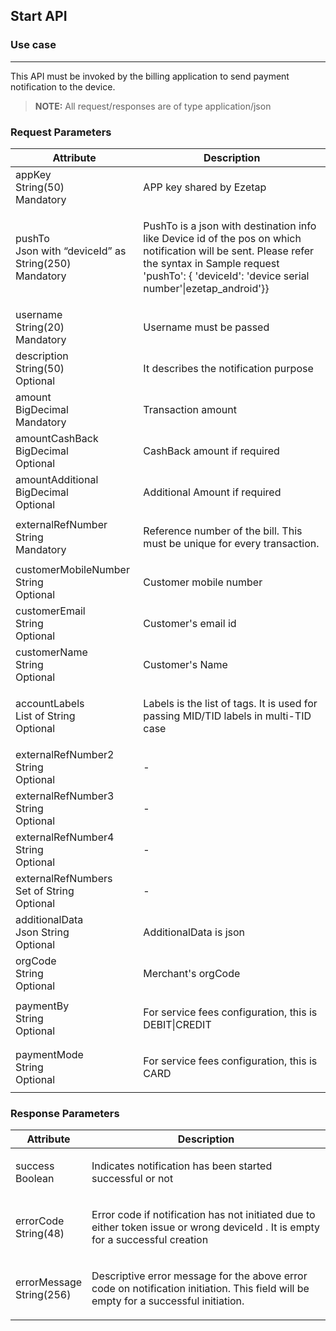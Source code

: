 <section id = "main">

## Start API

<h3 class= "use">Use case</h3>
<hr>

This API must be invoked by the billing application to send payment notification to the device.

> **NOTE:** All request/responses are of type application/json

<section id = "parameter">

### Request Parameters

<table class = "params">
<thead class = "paramhead">
<tr><th class = "parameter">Attribute</th><th class = "Desc">Description</th></tr>
</thead>
<tbody>
<tr><td><div class = "att">appKey</div><div class = "dt" ><span>String(50)</span></div><div class = "dt" ><span>Mandatory</span></div></td><td><div class = "descrip" ><p>APP key shared by Ezetap</p></div></td></tr>
<tr><td><div class = "att">pushTo</div><div class = "dt" ><span>Json with “deviceId” as String(250)</span></div><div class = "dt" ><span>Mandatory</span></div></td><td><div class = "descrip" ><p>PushTo is a json with destination info like Device id of the pos on which notification will be sent. Please refer the syntax in Sample request 'pushTo': { 'deviceId': 'device serial number'|ezetap_android'}}</p></div></td></tr>
<tr><td><div class = "att">username</div><div class = "dt" ><span>String(20)</span></div><div class = "dt" ><span>Mandatory</span></div></td><td><div class = "descrip" ><p>Username must be passed</p></div></td></tr>
<tr><td><div class = "att">description</div><div class = "dt" ><span>String(50)</span></div><div class = "dt" ><span>Optional</span></div></td><td><div class = "descrip" ><p>It describes the notification purpose</p></div></td></tr>
<tr><td><div class = "att">amount</div><div class = "dt" ><span>BigDecimal</span></div><div class = "dt" ><span>Mandatory</span></div></td><td><div class = "descrip" ><p>Transaction amount</p></div></td></tr>
<tr><td><div class = "att">amountCashBack</div><div class = "dt" ><span>BigDecimal</span></div><div class = "dt" ><span>Optional</span></div></td><td><div class = "descrip" ><p>CashBack amount if required</p></div></td></tr>
<tr><td><div class = "att">amountAdditional</div><div class = "dt" ><span>BigDecimal</span></div><div class = "dt" ><span>Optional</span></div></td><td><div class = "descrip" ><p>Additional Amount if required</p></div></td></tr>
<tr><td><div class = "att">externalRefNumber</div><div class = "dt" ><span>String</span></div><div class = "dt" ><span>Mandatory</span></div></td><td><div class = "descrip" ><p>Reference number of the bill. This must be unique for every transaction.</p></div></td></tr>
<tr><td><div class = "att">customerMobileNumber</div><div class = "dt" ><span>String</span></div><div class = "dt" ><span>Optional</span></div></td><td><div class = "descrip" ><p>Customer mobile number</p></div></td></tr>
<tr><td><div class = "att">customerEmail</div><div class = "dt" ><span>String</span></div><div class = "dt" ><span>Optional</span></div></td><td><div class = "descrip" ><p>Customer's email id</p></div></td></tr>
<tr><td><div class = "att">customerName</div><div class = "dt" ><span>String</span></div><div class = "dt" ><span>Optional</span></div></td><td><div class = "descrip" ><p>Customer's Name</p></div></td></tr>
<tr><td><div class = "att">accountLabels</div><div class = "dt" ><span>List of String</span></div><div class = "dt" ><span>Optional</span></div></td><td><div class = "descrip" ><p>Labels is the list of tags. It is used for passing MID/TID labels in multi-TID case</p></div></td></tr>
<tr><td><div class = "att">externalRefNumber2</div><div class = "dt" ><span>String</span></div><div class = "dt" ><span>Optional</span></div></td><td><div class = "descrip" ><p>-</p></div></td></tr>
<tr><td><div class = "att">externalRefNumber3</div><div class = "dt" ><span>String</span></div><div class = "dt" ><span>Optional</span></div></td><td><div class = "descrip" ><p>-</p></div></td></tr>
<tr><td><div class = "att">externalRefNumber4</div><div class = "dt" ><span>String</span></div><div class = "dt" ><span>Optional</span></div></td><td><div class = "descrip" ><p>-</p></div></td></tr>
<tr><td><div class = "att">externalRefNumbers</div><div class = "dt" ><span>Set of String</span></div><div class = "dt" ><span>Optional</span></div></td><td><div class = "descrip" ><p>-</p></div></td></tr>
<tr><td><div class = "att">additionalData</div><div class = "dt" ><span>Json String</span></div><div class = "dt" ><span>Optional</span></div></td><td><div class = "descrip" ><p>AdditionalData is json</p></div></td></tr>
<tr><td><div class = "att">orgCode</div><div class = "dt" ><span>String</span></div><div class = "dt" ><span>Optional</span></div></td><td><div class = "descrip" ><p>Merchant's orgCode</p></div></td></tr>
<tr><td><div class = "att">paymentBy</div><div class = "dt" ><span>String</span></div><div class = "dt" ><span>Optional</span></div></td><td><div class = "descrip" ><p>For service fees configuration, this is DEBIT|CREDIT</p></div></td></tr>
<tr><td><div class = "att">paymentMode</div><div class = "dt" ><span>String</span></div><div class = "dt" ><span>Optional</span></div></td><td><div class = "descrip" ><p>For service fees configuration, this is CARD</p></div></td></tr>
</tbody>
</table>

</section>

<section id = "resparam">

### Response Parameters

<table class = "params">
<thead class = "paramhead">
<tr><th class = "parameter">Attribute</th><th class = "Desc">Description</th></tr>
</thead>
<tbody>
<tr><td><div class = "att">success</div><div class = "dt" ><span>Boolean</span></div><div class = "dt" ></div></td><td><div class = "descrip" ><p>Indicates notification has been started successful or not</p></div></td></tr>
<tr><td><div class = "att">errorCode</div><div class = "dt" ><span>String(48)</span></div></td><td><div class = "descrip" ><p>Error code if notification has not initiated due to either token issue or wrong deviceId . It is empty for a successful creation</p></div></td></tr>
<tr><td><div class = "att">errorMessage</div><div class = "dt" ><span>String(256)</span></div></td><td><div class = "descrip" ><p>Descriptive error message for the above error code on notification initiation. This field will be empty for a successful initiation.</p></div></td></tr>
</tbody>
</table>

</section>

<!-- <section id = "sampleReqRes">

#### Sample Request & Response


<table class = "samReqRes">
<thead class = "samReqResHead">
<tr><th class = "samReq"> Sample Request </th><th class = "samRes"> Sample Response </th></tr>
</thead>
<tbody>
<tr><td>{<br>"appKey": "3cecb4d3-6719-47fe-8259-70b6a7ae6d01",<br>    "username": "8087750622",<br>"customerMobileNumber": "8087750863",<br>"amount": "10300",<br>"externalRefNumber": "INVOICE_299",<br>"externalRefNumber2": "500007080",<br>"externalRefNumber3": "7000",<br>"externalRefNumber4": "500008080",<br>"externalRefNumber5": "3000",<br>"externalRefNumber6": "500007070",<br>"externalRefNumber7": "",<br>"externalRefNumbers":<br>&emsp;[ "{\"Account 4\":\"200\"}",<br>&ensp;&emsp;"{\"Account 5\":\"100\"}", ],<br>"pushTo": { "deviceId": "0821006725, ezetap_android"}<br>}</td><td>{ <br>"success": true,<br>"messageCode": null,<br>"message": null,<br>"errorCode": null,<br>"errorMessage": null,<br>"realCode": null,<br>"apiMessageTitle": null,<br>"apiMessage": null,<br>"apiMessageText": null,<br>"apiWarning": null,<br>"p2pRequestId":<br>"200205214646781E020059712"<br>}</td></tr>
</tbody>
</table>

</section> -->

</section>